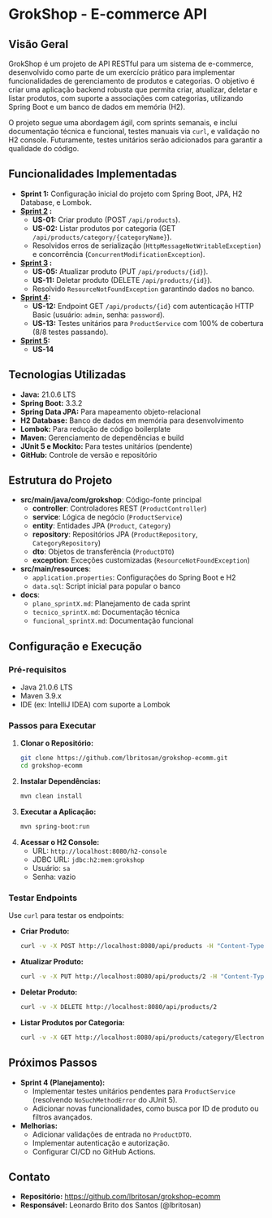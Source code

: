 # GrokShop - E-commerce API

## Visão Geral

GrokShop é um projeto de API RESTful para um sistema de e-commerce, desenvolvido como parte de um 
exercício prático para implementar funcionalidades de gerenciamento de produtos e categorias. 
O objetivo é criar uma aplicação backend robusta que permita criar, atualizar, deletar e listar 
produtos, com suporte a associações com categorias, utilizando Spring Boot e um banco de dados em 
memória (H2).

O projeto segue uma abordagem ágil, com sprints semanais, e inclui documentação técnica e funcional, 
testes manuais via `curl`, e validação no H2 console. Futuramente, testes unitários serão 
adicionados para garantir a qualidade do código.

## Funcionalidades Implementadas

- **Sprint 1:** Configuração inicial do projeto com Spring Boot, JPA, H2 Database, e Lombok.
- **[Sprint 2](src/main/resources/docs/sprint2/SPRINT_2.md) :**
  - **US-01:** Criar produto (POST `/api/products`).
  - **US-02:** Listar produtos por categoria (GET `/api/products/category/{categoryName}`).
  - Resolvidos erros de serialização (`HttpMessageNotWritableException`) e concorrência (`ConcurrentModificationException`).
- **[Sprint 3](src/main/resources/docs/sprint3/SPRINT_3.md) :**
  - **US-05:** Atualizar produto (PUT `/api/products/{id}`).
  - **US-11:** Deletar produto (DELETE `/api/products/{id}`).
  - Resolvido `ResourceNotFoundException` garantindo dados no banco.
- **[Sprint 4](src/main/resources/docs/sprint4/SPRINT_4.md):**
  - **US-12:** Endpoint GET `/api/products/{id}` com autenticação HTTP Basic (usuário: `admin`, senha: `password`).
  - **US-13:** Testes unitários para `ProductService` com 100% de cobertura (8/8 testes passando).
- **[Sprint 5](src/main/resources/docs/sprint5/SPRINT_5.md):**
    - **US-14**

## Tecnologias Utilizadas

- **Java:** 21.0.6 LTS
- **Spring Boot:** 3.3.2
- **Spring Data JPA:** Para mapeamento objeto-relacional
- **H2 Database:** Banco de dados em memória para desenvolvimento
- **Lombok:** Para redução de código boilerplate
- **Maven:** Gerenciamento de dependências e build
- **JUnit 5 e Mockito:** Para testes unitários (pendente)
- **GitHub:** Controle de versão e repositório

## Estrutura do Projeto

- **src/main/java/com/grokshop**: Código-fonte principal
  - **controller**: Controladores REST (`ProductController`)
  - **service**: Lógica de negócio (`ProductService`)
  - **entity**: Entidades JPA (`Product`, `Category`)
  - **repository**: Repositórios JPA (`ProductRepository`, `CategoryRepository`)
  - **dto**: Objetos de transferência (`ProductDTO`)
  - **exception**: Exceções customizadas (`ResourceNotFoundException`)
- **src/main/resources**:
  - `application.properties`: Configurações do Spring Boot e H2
  - `data.sql`: Script inicial para popular o banco
- **docs**:
  - `plano_sprintX.md`: Planejamento de cada sprint
  - `tecnico_sprintX.md`: Documentação técnica
  - `funcional_sprintX.md`: Documentação funcional

## Configuração e Execução

### Pré-requisitos
- Java 21.0.6 LTS
- Maven 3.9.x
- IDE (ex: IntelliJ IDEA) com suporte a Lombok

### Passos para Executar
1. **Clonar o Repositório:**
   ```bash
   git clone https://github.com/lbritosan/grokshop-ecomm.git
   cd grokshop-ecomm
   ```
2. **Instalar Dependências:**
   ```bash
   mvn clean install
   ```
3. **Executar a Aplicação:**
   ```bash
   mvn spring-boot:run
   ```
4. **Acessar o H2 Console:**
   - URL: `http://localhost:8080/h2-console`
   - JDBC URL: `jdbc:h2:mem:grokshop`
   - Usuário: `sa`
   - Senha: vazio

### Testar Endpoints
Use `curl` para testar os endpoints:
- **Criar Produto:**
  ```bash
  curl -v -X POST http://localhost:8080/api/products -H "Content-Type: application/json" -d "{\"name\": \"Laptop\", \"description\": \"High-end laptop\", \"price\": 1499.99, \"stock\": 20, \"categoryIds\": [1]}"
  ```
- **Atualizar Produto:**
  ```bash
  curl -v -X PUT http://localhost:8080/api/products/2 -H "Content-Type: application/json" -d "{\"name\": \"Laptop Pro\", \"description\": \"High-end laptop upgraded\", \"price\": 1599.99, \"stock\": 25, \"categoryIds\": [1, 2]}"
  ```
- **Deletar Produto:**
  ```bash
  curl -v -X DELETE http://localhost:8080/api/products/2
  ```
- **Listar Produtos por Categoria:**
  ```bash
  curl -v -X GET http://localhost:8080/api/products/category/Electronics
  ```

## Próximos Passos
- **Sprint 4 (Planejamento):**
  - Implementar testes unitários pendentes para `ProductService` (resolvendo `NoSuchMethodError` do JUnit 5).
  - Adicionar novas funcionalidades, como busca por ID de produto ou filtros avançados.
- **Melhorias:**
  - Adicionar validações de entrada no `ProductDTO`.
  - Implementar autenticação e autorização.
  - Configurar CI/CD no GitHub Actions.

## Contato
- **Repositório:** https://github.com/lbritosan/grokshop-ecomm
- **Responsável:** Leonardo Brito dos Santos (@lbritosan)